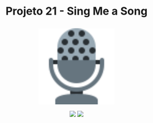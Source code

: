 # <p align = "center"> Projeto 21 - Sing Me a Song </p>
<p align="center">
  <a href="https://github.com/lguilhermefl/projeto21-singmeasong">
<img height="200px" src="https://raw.githubusercontent.com/lguilhermefl/projeto21-singmeasong/main/mic.svg" />
  </a>
</p>

<p align = "center">
<!--   <a href="https://github.com/lguilhermefl"> -->
   <img src="https://img.shields.io/badge/author-lguilhermefl?style=flat-square" />
<!--                                                                                 </a> -->

   <img src="https://img.shields.io/github/languages/count/lguilhermefl/projeto21-singmeasong?color=4dae71&style=flat-square" />

</p>
